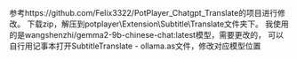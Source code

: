 参考https://github.com/Felix3322/PotPlayer_Chatgpt_Translate的项目进行修改。
下载zip，解压到potplayer\Extension\Subtitle\Translate文件夹下。
我使用的是wangshenzhi/gemma2-9b-chinese-chat:latest模型，需要更改的，
可以自行用记事本打开SubtitleTranslate - ollama.as文件，修改对应模型位置
